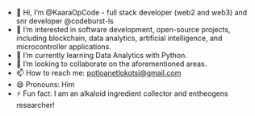 
- 👋 Hi, I’m @KaaraOpCode - full stack developer (web2 and web3) and snr developer @codeburst-ls
- 👀 I’m interested in software development, open-source projects, including blockchain, data analytics, artificial intelligence, and microcontroller applications.
- 🌱 I’m currently learning Data Analytics with Python. 
- 💞️ I’m looking to collaborate on the aforementioned areas.
- 📫 How to reach me: potloanetlokotsi@gmail.com
- 😄 Pronouns: Him
- ⚡ Fun fact: I am an alkaloid ingredient collector and entheogens researcher!
